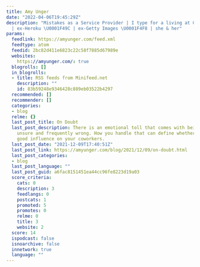 ```yaml
---
title: Amy Unger
date: "2022-04-06T19:45:29Z"
description: "Mistakes as a Service Provider | I type for a living at GitHub \U0001F419
  | ex-Heroku \U0001F49C | ex-Getty Images \U0001F4F8 | she & her"
params:
  feedlink: https://amyunger.com/feed.xml
  feedtype: atom
  feedid: 2bc82d411e6823c22c58f7885d67989e
  websites:
    https://amyunger.com/: true
  blogrolls: []
  in_blogrolls:
  - title: RSS feeds from Minifeed.net
    description: ""
    id: 83b59248e9346428c889eb03522b4297
  recommended: []
  recommender: []
  categories:
  - blog
  relme: {}
  last_post_title: On Doubt
  last_post_description: There is an emotional toll that comes with being constantly
    unsure and frequently wrong. How you handle that can define whether you are a
    good influence on your coworkers.
  last_post_date: "2021-12-09T17:40:51Z"
  last_post_link: https://amyunger.com/blog/2021/12/09/on-doubt.html
  last_post_categories:
  - blog
  last_post_language: ""
  last_post_guid: a6fac8151451ea44cc96fe8223d19a03
  score_criteria:
    cats: 0
    description: 3
    feedlangs: 0
    postcats: 1
    promoted: 5
    promotes: 0
    relme: 0
    title: 3
    website: 2
  score: 14
  ispodcast: false
  isnoarchive: false
  innetwork: true
  language: ""
---
```

